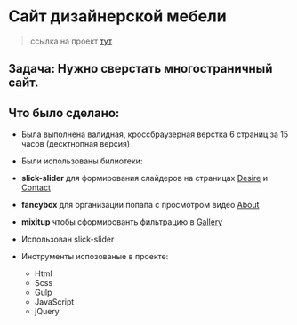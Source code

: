 ﻿# Сайт дизайнерской мебели 
> ссылка на проект <a href="https://isaagverdiev.github.io/desire/">тут</a>
## Задача: Нужно сверстать многостраничный сайт.

## Что было сделано:
* Была выполнена валидная, кроссбраузерная верстка 6 страниц за 15 часов (десктнопная версия)
* Были использованы билиотеки:
 * **slick-slider** для формирования слайдеров на страницах <a href="https://isaagverdiev.github.io/desire/">Desire</a> и <a href="https://isaagverdiev.github.io/desire/contact.html">Contact</a>
 * **fancybox** для организации попапа с просмотром видео <a href="https://https://isaagverdiev.github.io/desire/about.html">About</a>   
 * **mixitup** чтобы сформированть фильтрацию в <a href="https://isaagverdiev.github.io/desire/gallery.html">Gallery</a>   

* Использован slick-slider
* Инструменты испозованые в проекте:
	* Html
	* Scss
	* Gulp
	* JavaScript
	* jQuery

 



